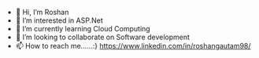 - 👋 Hi, I’m Roshan
- 👀 I’m interested in ASP.Net
- 🌱 I’m currently learning Cloud Computing
- 💞️ I’m looking to collaborate on Software development
- 📫 How to reach me......:}  https://www.linkedin.com/in/roshangautam98/ 

<!---
Rg179709/Rg179709 is a ✨ special ✨ repository because its `README.md` (this file) appears on your GitHub profile.
You can click the Preview link to take a look at your changes.
--->
